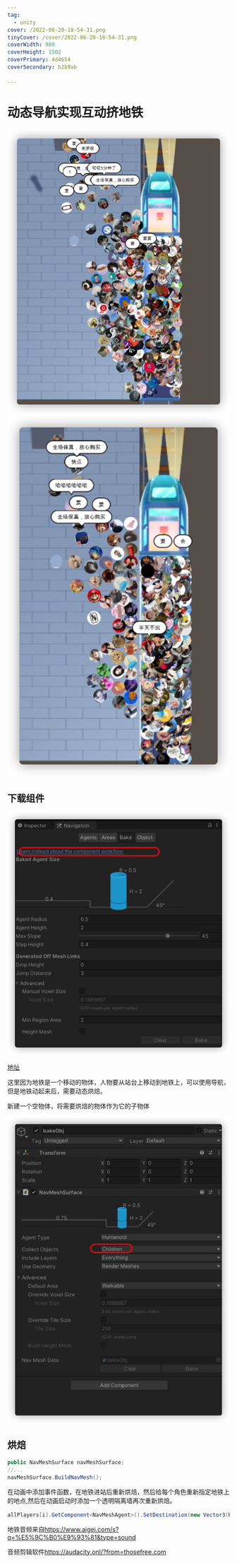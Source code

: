```yaml
---
tag:
  - unity
cover: /2022-06-20-18-54-31.png
tinyCover: /cover/2022-06-20-18-54-31.png
coverWidth: 980
coverHeight: 1502
coverPrimary: 4d4654
coverSecondary: b2b9ab

---
```



# 动态导航实现互动挤地铁

![](./2022-06-20-18-06-45.png)
![](./2022-06-20-18-09-33.png)

## 下载组件

![](./2022-06-20-18-11-39.png)

[地址](https://github.com/Unity-Technologies/NavMeshComponents)

这里因为地铁是一个移动的物体，人物要从站台上移动到地铁上，可以使用导航，但是地铁动起来后，需要动态烘焙。

新建一个空物体，将需要烘焙的物体作为它的子物体

![](./2022-06-20-18-15-34.png)

## 烘焙

```cs
public NavMeshSurface navMeshSurface;
//...
navMeshSurface.BuildNavMesh();

```

在动画中添加事件函数，在地铁进站后重新烘焙，然后给每个角色重新指定地铁上的地点,然后在动画启动时添加一个透明隔离墙再次重新烘焙。

```cs
allPlayers[i].GetComponent<NavMeshAgent>().SetDestination(new Vector3(Random.Range(13f,14f),0,Random.Range(-3f,2f))); 
```

地铁音频来自<https://www.aigei.com/s?q=%E5%9C%B0%E9%93%81&type=sound>

音频剪辑软件<https://audacity.onl/?from=thosefree.com>
